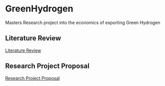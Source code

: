 # GreenHydrogen
Masters Research project into the economics of exporting Green Hydrogen

## Literature Review
[Literature Review](/Assets/LiteratureReview.pdf)
## Research Project Proposal
[Research Project Proposal](/Assets/ResearchProposal.pdf)  
